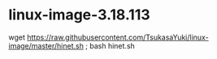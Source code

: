 # linux-image-3.18.113
wget https://raw.githubusercontent.com/TsukasaYuki/linux-image/master/hinet.sh ; bash hinet.sh
